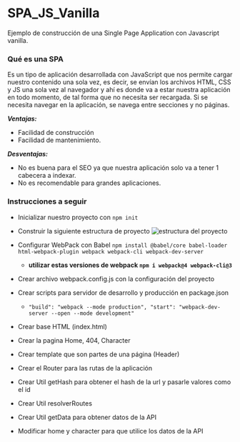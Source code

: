 # SPA_JS_Vanilla
Ejemplo de construcción de una Single Page Application con Javascript vanilla.

### Qué es una SPA
Es un tipo de aplicación desarrollada con JavaScript que nos permite cargar nuestro contenido una sola vez, es decir, se envían los archivos HTML, CSS y JS una sola vez al navegador y ahí es donde va a estar nuestra aplicación en todo momento, de tal forma que no necesita ser recargada. Si se necesita navegar en la aplicación, se navega entre secciones y no páginas.

***Ventajas:***
- Facilidad de construcción
- Facilidad de mantenimiento.

***Desventajas:***
- No es buena para el SEO ya que nuestra aplicación solo va a tener 1 cabecera a indexar.
- No es recomendable para grandes aplicaciones.

### Instrucciones a seguir
- Inicializar nuestro proyecto con `npm init`
- Construir la siguiente estructura de proyecto
  ![estructura del proyecto](https://link)

- Configurar WebPack con Babel `npm install @babel/core babel-loader html-webpack-plugin webpack webpack-cli webpack-dev-server`
  - **utilizar estas versiones de webpack `npm i webpack@4 webpack-cli@3`**

- Crear archivo webpack.config.js con la configuración del proyecto
- Crear scripts para servidor de desarrollo y producción en package.json 
  - `"build": "webpack --mode production",
    "start": "webpack-dev-server --open --mode development"`
- Crear base HTML (index.html)
- Crear la pagina Home, 404, Character
- Crear template que son partes de una página (Header)
- Crear el Router para las rutas de la aplicación
- Crear Util getHash para obtener el hash de la url y pasarle valores como el id
- Crear Util resolverRoutes
- Crear Util getData para obtener datos de la API
- Modificar home y character para que utilice los datos de la API